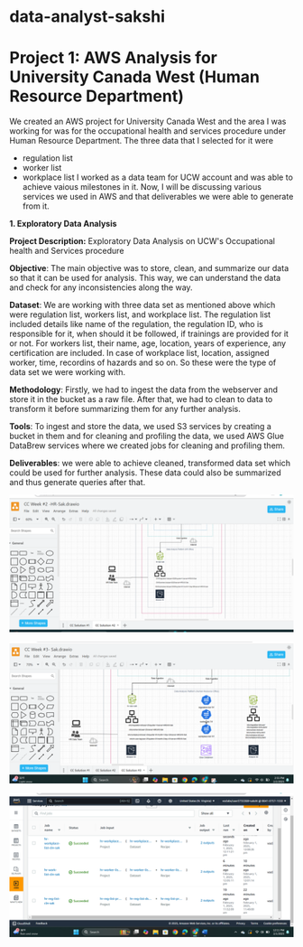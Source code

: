 # data-analyst-sakshi
# Project 1: AWS Analysis for University Canada West (Human Resource Department)
We created an AWS project for University Canada West and the area I was working for was for the occupational health and services procedure under Human Resource Department. The three data that I selected for it were
- regulation list
- worker list
- workplace list
I worked as a data team for UCW account and was able to achieve vaious milestones in it. Now, I will be discussing various services we used in AWS and that deliverables we were able to generate from it.

**1. Exploratory Data Analysis**

**Project Description:** Exploratory Data Analysis on UCW's Occupational health and Services procedure
 
**Objective**: The main objective was to store, clean, and summarize our data so that it can be used for analysis. This way, we can understand the data and check for any 
     inconsistencies along the way.

**Dataset**: We are working with three data set as mentioned above which were regulation list, workers list, and workplace list. The regulation list included details like name of the regulation, the regulation ID, who is responsible for it, when should it be followed, if trainings are provided for it or not. For workers list, their name, age, location, years of experience, any certification are included. In case of workplace list, location, assigned worker, time, recordins of hazards and so on. So these were the type of data set we were working with.

**Methodology**: Firstly, we had to ingest the data from the webserver and store it in the bucket as a raw file. After that, we had to clean to data to transform it before summarizing them for any further analysis.

**Tools**: To ingest and store the data, we used S3 services by creating a bucket in them and for cleaning and profiling the data, we used AWS Glue DataBrew services where we created jobs for cleaning and profiling them.

**Deliverables**: we were able to achieve cleaned, transformed data set which could be used for further analysis. These data could also be summarized and thus generate queries after that.

![Data Ingestion from Web Server](https://github.com/Sakshi-Pokhrel/data-analyst-sakshi/blob/main/draw.io%20file%202.png?raw=true) 

![Data Profiling and Cleaning](https://github.com/Sakshi-Pokhrel/data-analyst-sakshi/blob/main/drawio.2.png?raw=true)

![AWS Data Cleaning](https://github.com/Sakshi-Pokhrel/data-analyst-sakshi/blob/main/Cleaning%20all%203%20jobs.png?raw=true)



